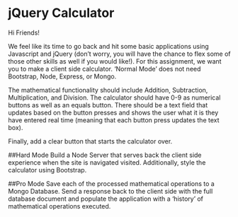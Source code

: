 # jQuery Calculator

Hi Friends!

We feel like its time to go back and hit some basic applications using Javascript and jQuery (don’t worry, you will have the chance to flex some of those other skills as well if you would like!). For this assignment, we want you to make a client side calculator. ‘Normal Mode’ does not need Bootstrap, Node, Express, or Mongo.

The mathematical functionality should include Addition, Subtraction, Multiplication, and Division. The calculator should have 0-9 as numerical buttons as well as an equals button. There should be a text field that updates based on the button presses and shows the user what it is they have entered real time (meaning that each button press updates the text box). 

Finally, add a clear button that starts the calculator over.

##Hard Mode
Build a Node Server that serves back the client side experience when the site is navigated visited. Additionally, style the calculator using Bootstrap.

##Pro Mode
Save each of the processed mathematical operations to a Mongo Database. Send a response back to the client side with the full database document and populate the application with a ‘history’ of mathematical operations executed.
